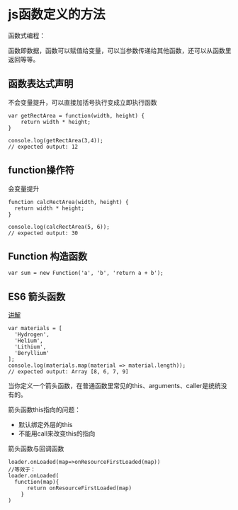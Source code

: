 # js函数定义的方法

函数式编程：

函数即数据，函数可以赋值给变量，可以当参数传递给其他函数，还可以从函数里返回等等。

## 函数表达式声明

不会变量提升，可以直接加括号执行变成立即执行函数

```JS
var getRectArea = function(width, height) {
    return width * height;
}

console.log(getRectArea(3,4));
// expected output: 12
```

## function操作符

会变量提升

```JS
function calcRectArea(width, height) {
  return width * height;
}

console.log(calcRectArea(5, 6));
// expected output: 30
```

## Function 构造函数

```JS
var sum = new Function('a', 'b', 'return a + b');
```

## ES6 箭头函数

[讲解](https://juejin.im/post/5aa1eb056fb9a028b77a66fd#heading-8)

```JS
var materials = [
  'Hydrogen',
  'Helium',
  'Lithium',
  'Beryllium'
];
console.log(materials.map(material => material.length));
// expected output: Array [8, 6, 7, 9]
```

当你定义一个箭头函数，在普通函数里常见的this、arguments、caller是统统没有的。

箭头函数this指向的问题：

* 默认绑定外层的this
* 不能用call来改变this的指向

箭头函数与回调函数

```JS
loader.onLoaded(map=>onResourceFirstLoaded(map))
//等效于：
loader.onLoaded(
  function(map){
      return onResourceFirstLoaded(map)
    }
)
```
